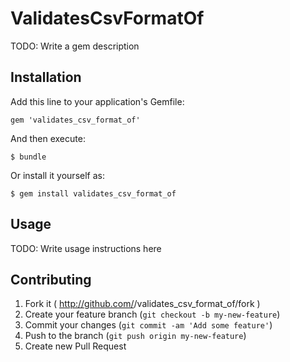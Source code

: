 # ValidatesCsvFormatOf

TODO: Write a gem description

## Installation

Add this line to your application's Gemfile:

    gem 'validates_csv_format_of'

And then execute:

    $ bundle

Or install it yourself as:

    $ gem install validates_csv_format_of

## Usage

TODO: Write usage instructions here

## Contributing

1. Fork it ( http://github.com/<my-github-username>/validates_csv_format_of/fork )
2. Create your feature branch (`git checkout -b my-new-feature`)
3. Commit your changes (`git commit -am 'Add some feature'`)
4. Push to the branch (`git push origin my-new-feature`)
5. Create new Pull Request

